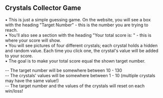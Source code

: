 <h2>Crystals Collector Game</h2>

• This is just a simple guessing game. On the website, you will see a box with the heading "Target Number" - this is the number you are trying to reach.
<br>
• You'll also see a section with the heading "Your total score is: " - this is where your score will show.
<br>
• You will see pictures of four different crystals; each crystal holds a hidden and random value. Each time you click one, the crystal's value will be added to your score. 
<br>
• The goal is to make your total score equal the shown target number. 

-- The target number will be somewhere between 10 - 130
<br>
-- The crystals' values will be somewhere between 1 - 10 (multiple crystals may have the same value!)
<br>
-- The target number and the values of the crystals will reset on each win/loss! 